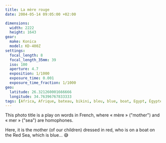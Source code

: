 ```yaml
---
title: La mère rouge
date: 2004-05-14 09:05:00 +02:00

dimensions:
  width: 2222
  height: 1643
gear:
  make: Konica
  model: KD-400Z
settings:
  focal_length: 8
  focal_length_35mm: 39
  iso: 100
  aperture: 4.7
  exposition: 1/1000
  exposure_time: 0.001
  exposure_time_fraction: 1/1000
geo:
  latitude: 26.321260001666666
  longitude: 34.76396767833333
tags: [Africa, Afrique, bateau, bikini, bleu, blue, boat, Egypt, Égypte, femme, KD-400Z, Konica, maillot de bain, mer, Mer Rouge, red, red sea, Red Sea, rouge, sea, woman]
---
```


This photo title is a play on words in French, where « mère » ("mother") and « mer » ("sea") are homophones.Here, it is the mother (of our children) dressed in red, who is on a boat on the Red Sea, which is blue… 😅

